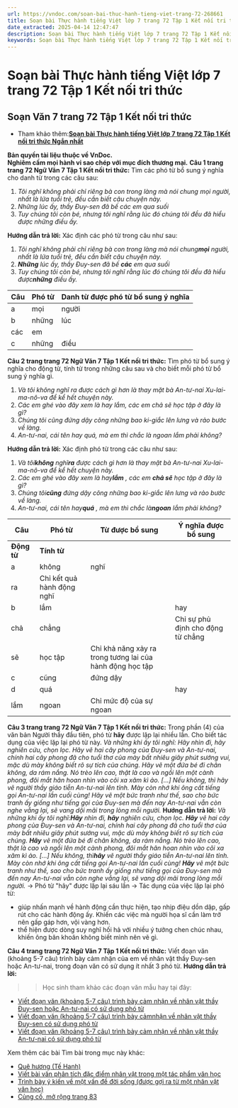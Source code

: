 ```yaml
---
url: https://vndoc.com/soan-bai-thuc-hanh-tieng-viet-trang-72-268661
title: Soạn bài Thực hành tiếng Việt lớp 7 trang 72 Tập 1 Kết nối tri thức - VnDoc.com
date_extracted: 2025-04-14 12:47:47
description: Soạn bài Thực hành tiếng Việt lớp 7 trang 72 Tập 1 Kết nối tri thức nhằm giúp các em HS đạt kết quả tốt trong quá trình làm bài tập và học tập môn Ngữ văn lớp 7 sách Kết nối tri thức.
keywords: Soạn bài Thực hành tiếng Việt lớp 7 trang 72 Tập 1 Kết nối tri thức,Soạn Văn 7 trang 72 Tập 1 Kết nối tri thức,Thực hành tiếng Việt lớp 7 trang 72 Tập 1 Kết nối tri thức,Ngữ Văn 7 trang 72 Tập 1 Kết nối tri thức,Soạn bài Thực hành tiếng Việt trang 72 lớp 7,Soạn bài Thực hành tiếng Việt lớp 7 trang 72,Soạn bài Thực hành tiếng Việt trang 72 lớp 7 Tập 1,Soạn bài Thực hành tiếng Việt trang 72 lớp 7 kết nối tri thức,Thực hành tiếng Việt trang 72,Soạn bài Thực hành tiếng Việt trang 72
---
```


# Soạn bài Thực hành tiếng Việt lớp 7 trang 72 Tập 1 Kết nối tri thức
## **Soạn Văn 7 trang 72 Tập 1 Kết nối tri thức**
  * Tham khảo thêm:**[Soạn bài Thực hành tiếng Việt lớp 7 trang 72 Tập 1 Kết nối tri thức Ngắn nhất](<https://vndoc.com/soan-van-7-trang-72-tap-1-ket-noi-tri-thuc-ngan-nhat-330041>)**

**Bản quyền tài liệu thuộc về VnDoc.  
Nghiêm cấm mọi hành vi sao chép với mục đích thương mại.**
**Câu 1 trang trang 72 Ngữ Văn 7 Tập 1 Kết nối tri thức:** Tìm các phó từ bổ sung ý nghĩa cho danh từ trong các câu sau:
  1. _Tôi nghĩ không phải chỉ riêng bà con trong làng mà nói chung mọi người, nhất là lứa tuổi trẻ, đều cần biết câu chuyện này._
  2. _Những lúc ấy, thầy Đuy-sen đã bế các em qua suối_
  3.  _Tuy chúng tôi còn bé, nhưng tôi nghĩ rằng lúc đó chúng tôi đều đã hiểu được những điều ấy._

**Hướng dẫn trả lời:**
Xác định các phó từ trong câu như sau:
  1. _Tôi nghĩ không phải chỉ riêng bà con trong làng mà nói chung**mọi** người, nhất là lứa tuổi trẻ, đều cần biết câu chuyện này._
  2. _**Những** lúc ấy, thầy Đuy-sen đã bế **các** em qua suối_
  3.  _Tuy chúng tôi còn bé, nhưng tôi nghĩ rằng lúc đó chúng tôi đều đã hiểu được**những** điều ấy._

**Câu**| **Phó từ**| **Danh từ được phó từ bổ sung ý nghĩa**  
---|---|---  
a| mọi| người  
b| những| lúc  
các| em  
c| những| điều  
**Câu 2 trang trang 72 Ngữ Văn 7 Tập 1 Kết nối tri thức:** Tìm phó từ bổ sung ý nghĩa cho động từ, tính từ trong những câu sau và cho biết mỗi phó từ bổ sung ý nghĩa gì.
  1. _Và tôi không nghĩ ra được cách gì hơn là thay mặt bà An-tư-nai Xu-lai-ma-nô-va để kể hết chuyện này._
  2. _Các em ghé vào đây xem là hay lắm, các em chả sẽ học tập ở đây là gì?_
  3. _Chúng tôi cũng đứng dậy cõng những bao ki-giắc lên lưng và rảo bước về làng._
  4. _An-tư-nai, cái tên hay quá, mà em thì chắc là ngoan lắm phải không?_

**Hướng dẫn trả lời:**
Xác định phó từ trong các câu như sau:
  1. _Và tôi**không** nghĩ**ra** được cách gì hơn là thay mặt bà An-tư-nai Xu-lai-ma-nô-va để kể hết chuyện này._
  2. _Các em ghé vào đây xem là hay**lắm** , các em **chả sẽ** học tập ở đây là gì?_
  3. _Chúng tôi**cũng** đứng dậy cõng những bao ki-giắc lên lưng và rảo bước về làng._
  4. _An-tư-nai, cái tên hay**quá** , mà em thì chắc là**ngoan** lắm phải không?_

**Câu**| **Phó từ**| **Từ được bổ sung**| **Ý nghĩa được bổ sung**  
---|---|---|---  
**Động từ**| **Tính từ**  
a| không| nghĩ| | Ý nghĩa phủ định của hành động nghĩ  
ra| Chỉ kết quả hành động nghĩ  
b| lắm| | hay| Chỉ mức độ của sự hay  
chả| chẳng| | Chỉ sự phủ định cho động từ chẳng  
sẽ| học tập| Chỉ khả năng xảy ra trong tương lai của hành động học tập  
c| cũng| đứng dậy| | Chỉ sự tiếp nối, bắt chước theo một hành động của người khác của hành động đứng dậy  
d| quá| | hay| Chỉ mức độ của sự hay  
lắm| ngoan| Chỉ mức độ của sự ngoan  
**Câu 3 trang trang 72 Ngữ Văn 7 Tập 1 Kết nối tri thức:** Trong phần \(4\) của văn bản Người thầy đầu tiên, phó từ **hãy** được lặp lại nhiều lần. Cho biết tác dụng của việc lặp lại phó từ này.
_Và những khi ấy tôi nghĩ: Hãy nhìn đi, hãy nghiên cứu, chọn lọc. Hãy vẽ hai cây phong của Đuy-sen và An-tư-nai, chính hai cây phong đã cho tuổi thơ của mày bất nhiêu giây phút sướng vui, mặc dù mày không biết rõ sự tích của chúng. Hãy vẽ một đứa bé đi chân không, da rám nắng. Nó trèo lên cao, thật là cao và ngồi lên một cành phong, đôi mắt hân hoan nhìn vào cõi xa xăm kì ảo._
_\[...\] Nếu không, thì hãy vẽ người thầy giáo tiễn An-tư-nai lên tỉnh. Mày còn nhớ khi ông cất tiếng gọi An-tư-nai lần cuối cùng\! Hãy vẽ một bức tranh như thế, sao cho bức tranh ấy giống như tiếng gọi của Đuy-sen mà đến nay An-tư-nai vẫn còn nghe vẳng lại, sẽ vang dội mãi trong lòng mỗi người._
**Hướng dẫn trả lời:**
_Và những khi ấy tôi nghĩ:**Hãy** nhìn đi, **hãy** nghiên cứu, chọn lọc. **Hãy** vẽ hai cây phong của Đuy-sen và An-tư-nai, chính hai cây phong đã cho tuổi thơ của mày bất nhiêu giây phút sướng vui, mặc dù mày không biết rõ sự tích của chúng. **Hãy** vẽ một đứa bé đi chân không, da rám nắng. Nó trèo lên cao, thật là cao và ngồi lên một cành phong, đôi mắt hân hoan nhìn vào cõi xa xăm kì ảo._
_\[...\] Nếu không, thì**hãy** vẽ người thầy giáo tiễn An-tư-nai lên tỉnh. Mày còn nhớ khi ông cất tiếng gọi An-tư-nai lần cuối cùng\! **Hãy** vẽ một bức tranh như thế, sao cho bức tranh ấy giống như tiếng gọi của Đuy-sen mà đến nay An-tư-nai vẫn còn nghe vẳng lại, sẽ vang dội mãi trong lòng mỗi người._
→ Phó từ "hãy" được lặp lại sáu lần
→ Tác dụng của việc lặp lại phó từ:
  * giúp nhấn mạnh về hành động cần thực hiện, tạo nhịp điệu dồn dập, gấp rút cho các hành động ấy. Khiến các việc mà người họa sĩ cần làm trở nên gấp gáp hơn, vội vàng hơn.
  * thể hiện được dòng suy nghĩ hối hả với nhiều ý tưởng chen chúc nhau, khiến ông băn khoăn không biết mình nên vẽ gì.

**Câu 4 trang trang 72 Ngữ Văn 7 Tập 1 Kết nối tri thức:** Viết đoạn văn \(khoảng 5-7 câu\) trình bày cảm nhận của em về nhân vật thầy Đuy-sen hoặc An-tư-nai, trong đoạn văn có sử dụng ít nhất 3 phó từ.
**Hướng dẫn trả lời:**
>> Học sinh tham khảo các đoạn văn mẫu hay tại đây:
  * [Viết đoạn văn \(khoảng 5-7 câu\) trình bày cảm nhận về nhân vật thầy Đuy-sen hoặc An-tư-nai có sử dụng phó từ](<https://vndoc.com/doan-van-cam-nhan-ve-nhan-vat-thay-duy-sen-hoac-an-tu-nai-co-su-dung-it-nhat-3-pho-tu-278426>)
  * [Viết đoạn văn \(khoảng 5-7 câu\) trình bày cảmnhận về nhân vật thầy Đuy-sen có sử dụng phó từ](<https://vndoc.com/doan-van-cam-nhan-ve-nhan-vat-thay-duy-sen-co-su-dung-it-nhat-3-pho-tu-278429>)
  * [Viết đoạn văn \(khoảng 5-7 câu\) trình bày cảm nhận về nhân vật thầy An-tư-nai có sử dụng phó từ](<https://vndoc.com/doan-van-cam-nhan-ve-nhan-vat-an-tu-nai-co-su-dung-it-nhat-3-pho-tu-278432>)

Xem thêm các bài Tìm bài trong mục này khác:
  * [Quê hương \(Tế Hanh\)](</soan-bai-que-huong-lop-7-268673>)
  * [Viết bài văn phân tích đặc điểm nhân vật trong một tác phẩm văn học](</soan-bai-viet-bai-van-phan-tich-dac-diem-nhan-vat-trong-mot-tac-pham-van-hoc-268721>)
  * [Trình bày ý kiến về một vấn đề đời sống \(được gợi ra từ một nhân vật văn học\)](</soan-bai-trinh-bay-y-kien-ve-mot-van-de-doi-song-duoc-goi-ra-tu-mot-nhan-vat-van-hoc-268729>)
  * [Củng cố, mở rộng trang 83](</soan-bai-cung-co-mo-rong-trang-83-84-268741>)

